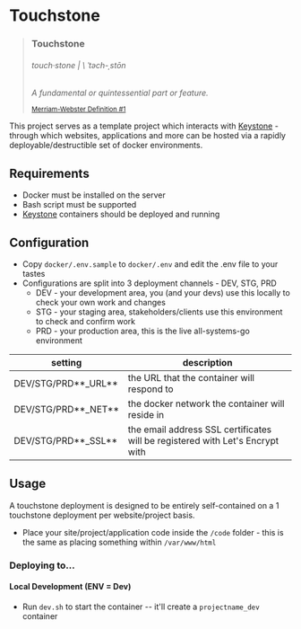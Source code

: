 # Touchstone

> ### **Touchstone**
> ###### touch·​stone | \ ˈtəch-ˌstōn
>
> _A fundamental or quintessential part or feature._
>
> <sub>[Merriam-Webster Definition #1](https://www.merriam-webster.com/dictionary/touchstone)</sub>
>

This project serves as a template project which interacts with [Keystone](https://github.com/jaytwitch/keystone) - through
which websites, applications and more can be hosted via a rapidly deployable/destructible set of docker environments.

## Requirements

* Docker must be installed on the server
* Bash script must be supported
* [Keystone](https://github.com/jaytwitch/keystone) containers should be deployed and running

## Configuration

* Copy `docker/.env.sample` to `docker/.env` and edit the .env file to your tastes
* Configurations are split into 3 deployment channels - DEV, STG, PRD
    * DEV - your development area, you (and your devs) use this locally to check your own work and changes
    * STG - your staging area, stakeholders/clients use this environment to check and confirm work
    * PRD - your production area, this is the live all-systems-go environment

| setting | description |
| ------- | ----------- |
| DEV/STG/PRD**_URL** | the URL that the container will respond to |
| DEV/STG/PRD**_NET** | the docker network the container will reside in |
| DEV/STG/PRD**_SSL** | the email address SSL certificates will be registered with Let's Encrypt with |

## Usage

A touchstone deployment is designed to be entirely self-contained on a 1 touchstone deployment per website/project basis.

* Place your site/project/application code inside the `/code` folder - this is the same as placing something within `/var/www/html`

### Deploying to...

#### Local Development (ENV = Dev)

* Run `dev.sh` to start the container -- it'll create a `projectname_dev` container
